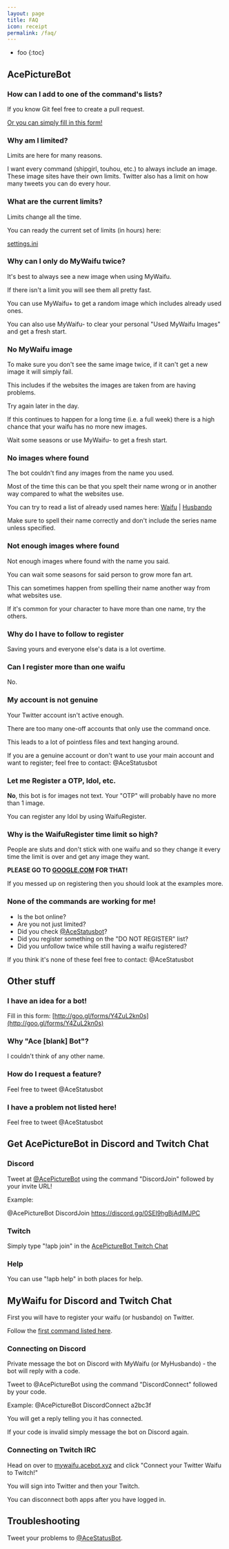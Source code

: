 ```yaml
---
layout: page
title: FAQ
icon: receipt
permalink: /faq/
---
```


* foo
{:toc}


## AcePictureBot

### How can I add to one of the command's lists?

If you know Git feel free to create a pull request.

[Or you can simply fill in this form!](https://docs.google.com/forms/d/1QS3RxcMXskYlvGleSX4sXvOwnnD3m4dsc_sO9JmeCtM/viewform?c=0&w=1)

### Why am I limited?

Limits are here for many reasons.

I want every command (shipgirl, touhou, etc.) to always include an image. These image sites have their own limits. Twitter also has a limit on how many tweets you can do every hour.

### What are the current limits?

Limits change all the time.

You can ready the current set of limits (in hours) here:

[settings.ini](https://github.com/ace3df/AcePictureBot/blob/master/settings.ini#L20)


### Why can I only do MyWaifu twice?

It's best to always see a new image when using MyWaifu.

If there isn't a limit you will see them all pretty fast.

You can use MyWaifu+ to get a random image which includes already used ones.

You can also use MyWaifu- to clear your personal "Used MyWaifu Images" and get a fresh start.

### No MyWaifu image

To make sure you don't see the same image twice, if it can't get a new image it will simply fail.

This includes if the websites the images are taken from are having problems.

Try again later in the day.

If this continues to happen for a long time (i.e. a full week) there is a high chance that your waifu has no more new images.

Wait some seasons or use MyWaifu- to get a fresh start.

### No images where found

The bot couldn't find any images from the name you used.

Most of the time this can be that you spelt their name wrong or in another way compared to what the websites use.

You can try to read a list of already used names here: [Waifu](https://github.com/ace3df/AcePictureBot/blob/master/lists/Waifu%20List.txt) | [Husbando](https://github.com/ace3df/AcePictureBot/blob/master/lists/Husbando%20List.txt)

Make sure to spell their name correctly and don't include the series name unless specified.

### Not enough images where found

Not enough images where found with the name you said.

You can wait some seasons for said person to grow more fan art.

This can sometimes happen from spelling their name another way from what websites use.

If it's common for your character to have more than one name, try the others.

### Why do I have to follow to register

Saving yours and everyone else's data is a lot overtime.

### Can I register more than one waifu

No.

### My account is not genuine

Your Twitter account isn't active enough.

There are too many one-off accounts that only use the command once.

This leads to a lot of pointless files and text hanging around.

If you are a genuine account or don't want to use your main account and want to register; feel free to contact: @AceStatusbot

### Let me Register a OTP, Idol, etc.

**No**, this bot is for images not text. Your "OTP" will probably have no more than 1 image.

You can register any Idol by using WaifuRegister.

### Why is the WaifuRegister time limit so high?

People are sluts and don't stick with one waifu and so they change it every time the limit is over and get any image they want.

**PLEASE GO TO [GOOGLE.COM](https://google.com) FOR THAT!**

If you messed up on registering then you should look at the examples more.

### None of the commands are working for me!

* Is the bot online?
* Are you not just limited?
* Did you check [@AceStatusbot](http://twitter.com/AceStatusbot)?
* Did you register something on the "DO NOT REGISTER" list?
* Did you unfollow twice while still having a waifu registered?

If you think it's none of these feel free to contact: @AceStatusbot

## Other stuff

### I have an idea for a bot!

Fill in this form:
[http://goo.gl/forms/Y4ZuL2kn0s](http://goo.gl/forms/Y4ZuL2kn0s)

### Why "Ace [blank] Bot"?

I couldn't think of any other name.

### How do I request a feature?

Feel free to tweet @AceStatusbot

### I have a problem not listed here!

Feel free to tweet @AceStatusbot

## Get AcePictureBot in Discord and Twitch Chat

### Discord

Tweet at [@AcePictureBot](http://twitter.com/acepicturebot) using the command "DiscordJoin" followed by your invite URL!

Example:

@AcePictureBot DiscordJoin https://discord.gg/0SEI9hgBjAdlMJPC

### Twitch

Simply type "!apb join" in the [AcePictureBot Twitch Chat](http://twitch.tv/acepicturebot)

### Help

You can use "!apb help" in both places for help.

## MyWaifu for Discord and Twitch Chat

First you will have to register your waifu (or husbando) on Twitter.

Follow the [first command listed here](ace3df.github.io/AcePictureBot/commands/).

### Connecting on Discord

Private message the bot on Discord with MyWaifu (or MyHusbando) - the bot will reply with a code.

Tweet to @AcePictureBot using the command "DiscordConnect" followed by your code.

Example: @AcePictureBot DiscordConnect a2bc3f

You will get a reply telling you it has connected.

If your code is invalid simply message the bot on Discord again.

### Connecting on Twitch IRC

Head on over to [mywaifu.acebot.xyz](http://mywaifu.acebot.xyz) and click "Connect your Twitter Waifu to Twitch!"

You will sign into Twitter and then your Twitch.

You can disconnect both apps after you have logged in.


## Troubleshooting

Tweet your problems to [@AceStatusBot](http://twitter.com/acestatusbot).
